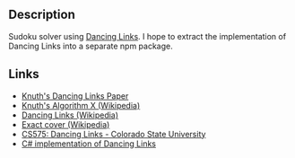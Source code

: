 
## Description

Sudoku solver using [Dancing Links](https://en.wikipedia.org/wiki/Dancing_Links).
I hope to extract the implementation of Dancing Links into a separate npm package.

## Links

* [Knuth's Dancing Links Paper](http://arxiv.org/pdf/cs/0011047v1.pdf "Dancing Links Paper")
* [Knuth's Algorithm X (Wikipedia)](http://en.wikipedia.org/wiki/Algorithm_X "Knuth's Algorithm X (Wikipedia)")
* [Dancing Links (Wikipedia)](http://en.wikipedia.org/wiki/Dancing_Links "Dancing Links (Wikipedia)")
* [Exact cover (Wikipedia)](http://en.wikipedia.org/wiki/Exact_cover "Exact cover (Wikipedia)")
* [CS575: Dancing Links - Colorado State University](http://www.cs.colostate.edu/~cs420dl/slides/DLX.ppt "CS575: Dancing Links - Colorado State University")
* [C# implementation of Dancing Links](https://github.com/taylorjg/DlxLib)
